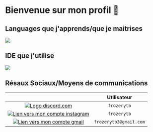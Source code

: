 <h1> Bienvenue sur mon profil 👋</h1>


<h2>Languages que j'apprends/que je maitrises</h2>

<img src= "https://skillicons.dev/icons?i=html,css,java,python">


<h2>IDE que j'utilise</h2>

<img src= "https://skillicons.dev/icons?i=idea,vscode,eclipse">

<h2>Résaux Sociaux/Moyens de communications</h2>

|                                                                                                                                 |   Utilisateur   |
:--------------------------------------------------------------------------------------------------------------------------------:|:----------:|
|<a href="https://discord.com/app" target="_blank"> <img src="https://skillicons.dev/icons?i=discord" alt="Logo discord.com"> </a>| `frozerytb` |
|<a href="https://www.instagram.com/frozerytb/" target="_blank"> <img src="https://skillicons.dev/icons?i=instagram" alt="Lien vers mon compte instagram"> </a>| `frozerytb` |
|<a href="https://mail.google.com" target="_blank"> <img src="https://skillicons.dev/icons?i=gmail" alt="Lien vers mon compte gmail"> </a>| `frozerytb3@gmail.com` |

